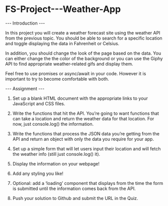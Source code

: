 # FS-Project---Weather-App

--- Introduction ---

In this project you will create a weather forecast site using the weather API from the previous topic. You should be able to search for a specific location and toggle displaying the data in Fahrenheit or Celsius.

In addition, you should change the look of the page based on the data. You can either change the the color of the background or you can use the Giphy API to find appropriate weather-related gifs and display them.

Feel free to use promises or async/await in your code. However it is important to try to become comfortable with both.

--- Assignment ---

1. Set up a blank HTML document with the appropriate links to your JavaScript and CSS files.

2. Write the functions that hit the API. You’re going to want functions that can take a location and return the weather data for that location. For now, just console.log() the information.

3. Write the functions that process the JSON data you’re getting from the API and return an object with only the data you require for your app.

4. Set up a simple form that will let users input their location and will fetch the weather info (still just console.log() it).

5. Display the information on your webpage!

6. Add any styling you like!

7. Optional: add a ‘loading’ component that displays from the time the form is submitted until the information comes back from the API.

8. Push your solution to Github and submit the URL in the Quiz.
